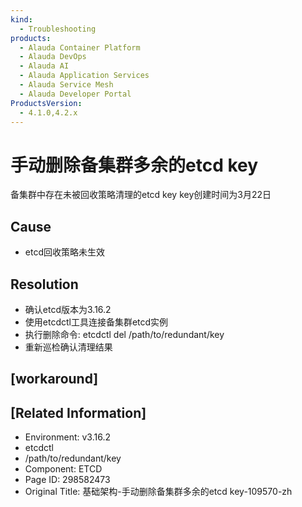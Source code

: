 ```yaml
---
kind:
  - Troubleshooting
products:
  - Alauda Container Platform
  - Alauda DevOps
  - Alauda AI
  - Alauda Application Services
  - Alauda Service Mesh
  - Alauda Developer Portal
ProductsVersion:
  - 4.1.0,4.2.x
---
```

<!-- A type of document that involves encountering a fault, diagnosing it, performing root cause analysis, and providing solutions. -->

# 手动删除备集群多余的etcd key

备集群中存在未被回收策略清理的etcd key key创建时间为3月22日

## Cause
- etcd回收策略未生效

## Resolution
- 确认etcd版本为3.16.2
- 使用etcdctl工具连接备集群etcd实例
- 执行删除命令: etcdctl del /path/to/redundant/key
- 重新巡检确认清理结果

## [workaround]

## [Related Information]
- Environment: v3.16.2
- etcdctl
- /path/to/redundant/key
- Component: ETCD
- Page ID: 298582473
- Original Title: 基础架构-手动删除备集群多余的etcd key-109570-zh
